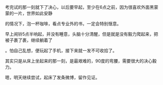 
考完试的那一刻就下了决心，以后要早起，至少在6点之前，因为很喜欢外面黑蒙蒙的一片，世界如此安静

的情况下，泡一杯咖啡，看点专业外的书，一定会特别惬意。

早上闹铃5点半响起，并没有睡意，头脑十分清醒，但是就是没有毅力爬起来，把被子裹了裹，继续躺着了

。怕自己乱想，便玩起了手机，接下来就一发不可收拾了。

其实只是从床上坐起来的那一刻，是最艰难的，90度的弯腰，需要很大的决心毅力。

嗯，明天继续尝试，起床了发条微博，留作见证。